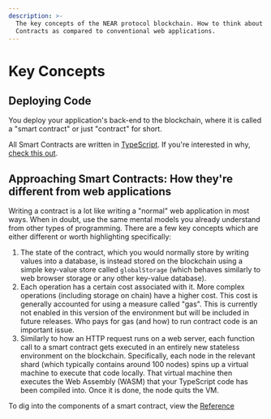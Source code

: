 ```yaml
---
description: >-
  The key concepts of the NEAR protocol blockchain. How to think about Smart
  Contracts as compared to conventional web applications.
---
```


# Key Concepts

## Deploying Code

You deploy your application's back-end to the blockchain, where it is called a "smart contract" or just "contract" for short.

All Smart Contracts are written in [TypeScript](https://www.typescriptlang.org/). If you're interested in why, [check this out](language-typescript.md#why-typescript).

## Approaching Smart Contracts: How they're different from web applications

Writing a contract is a lot like writing a "normal" web application in most ways. When in doubt, use the same mental models you already understand from other types of programming. There are a few key concepts which are either different or worth highlighting specifically:

1. The state of the contract, which you would normally store by writing values into a database, is instead stored on the blockchain using a simple key-value store called `globalStorage` \(which behaves similarly to web browser storage or any other key-value database\).
2. Each operation has a certain cost associated with it. More complex operations \(including storage on chain\) have a higher cost. This cost is generally accounted for using a measure called "gas". This is currently not enabled in this version of the environment but will be included in future releases. Who pays for gas \(and how\) to run contract code is an important issue.
3. Similarly to how an HTTP request runs on a web server, each function call to a smart contract gets executed in an entirely new stateless environment on the blockchain. Specifically, each node in the relevant shard \(which typically contains around 100 nodes\) spins up a virtual machine to execute that code locally. That virtual machine then executes the Web Assembly \(WASM\) that your TypeScript code has been compiled into. Once it is done, the node quits the VM.

To dig into the components of a smart contract, view the [Reference](reference-do-things.md)



### 


